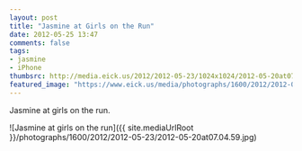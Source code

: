 ```yaml
---
layout: post
title: "Jasmine at Girls on the Run"
date: 2012-05-25 13:47
comments: false
tags: 
- jasmine
- iPhone
thumbsrc: http://media.eick.us/2012/2012-05-23/1024x1024/2012-05-20at07.04.59.jpg
featured_image: "https://www.eick.us/media/photographs/1600/2012/2012-05-23/2012-05-20at07.04.59.jpg"
---
```

Jasmine at girls on the run.



![Jasmine at girls on the run]({{ site.mediaUrlRoot }}/photographs/1600/2012/2012-05-23/2012-05-20at07.04.59.jpg)

